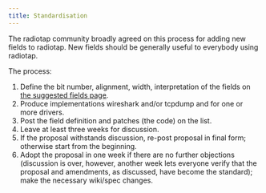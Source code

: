 ```yaml
---
title: Standardisation
---
```

The radiotap community broadly agreed on this process for adding new
fields to radiotap. New fields should be generally useful to everybody
using radiotap.

The process:

1.  Define the bit number, alignment, width, interpretation of the
    fields on [the suggested fields page](../suggested-fields).
2.  Produce implementations wireshark and/or tcpdump and for one or
    more drivers.
3.  Post the field definition and patches (the code) on the list.
4.  Leave at least three weeks for discussion.
5.  If the proposal withstands discussion, re-post proposal in final
    form; otherwise start from the beginning.
6.  Adopt the proposal in one week if there are no further objections
    (discussion is over, however, another week lets everyone verify that
    the proposal and amendments, as discussed, have become the
    standard); make the necessary wiki/spec changes.
